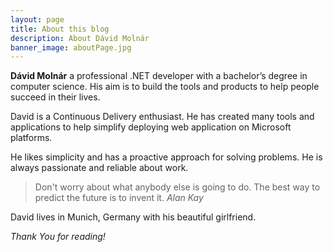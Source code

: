 ```yaml
---
layout: page
title: About this blog
description: About Dávid Molnár
banner_image: aboutPage.jpg
---
```


**Dávid Molnár** a professional .NET developer with a bachelor’s degree in computer science. His aim is to build the tools and products to help people succeed in their lives.

David is a Continuous Delivery enthusiast. He has created many tools and applications to help simplify deploying web application on Microsoft platforms. 

He likes simplicity and has a proactive approach for solving problems. He is always passionate and reliable about work.

>Don't worry about what anybody else is going to do. The best way to predict the future is to invent it. <cite>Alan Kay</cite>

David lives in Munich, Germany with his beautiful girlfriend.


*Thank You for reading!*
